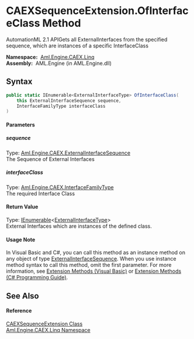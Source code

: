 CAEXSequenceExtension.OfInterfaceClass Method
=============================================
AutomationML 2.1 APIGets all ExternalInterfaces from the specified sequence, which are instances of a specific InterfaceClass

  **Namespace:**  [Aml.Engine.CAEX.Linq][1]  
  **Assembly:**  AML.Engine (in AML.Engine.dll)

Syntax
------

```csharp
public static IEnumerable<ExternalInterfaceType> OfInterfaceClass(
	this ExternalInterfaceSequence sequence,
	InterfaceFamilyType interfaceClass
)
```

#### Parameters

##### *sequence*
Type: [Aml.Engine.CAEX.ExternalInterfaceSequence][2]  
The Sequence of External Interfaces

##### *interfaceClass*
Type: [Aml.Engine.CAEX.InterfaceFamilyType][3]  
The required Interface Class

#### Return Value
Type: [IEnumerable][4]&lt;[ExternalInterfaceType][5]>  
External Interfaces which are instances of the defined class.
#### Usage Note
In Visual Basic and C#, you can call this method as an instance method on any object of type [ExternalInterfaceSequence][2]. When you use instance method syntax to call this method, omit the first parameter. For more information, see [Extension Methods (Visual Basic)][6] or [Extension Methods (C# Programming Guide)][7].

See Also
--------

#### Reference
[CAEXSequenceExtension Class][8]  
[Aml.Engine.CAEX.Linq Namespace][1]  

[1]: ../README.md
[2]: ../../Aml.Engine.CAEX/ExternalInterfaceSequence/README.md
[3]: ../../Aml.Engine.CAEX/InterfaceFamilyType/README.md
[4]: https://docs.microsoft.com/dotnet/api/system.collections.generic.ienumerable-1
[5]: ../../Aml.Engine.CAEX/ExternalInterfaceType/README.md
[6]: https://docs.microsoft.com/dotnet/visual-basic/programming-guide/language-features/procedures/extension-methods
[7]: https://docs.microsoft.com/dotnet/csharp/programming-guide/classes-and-structs/extension-methods
[8]: README.md
[9]: https://www.automationml.org
[10]: ../../icons/logoShade.png